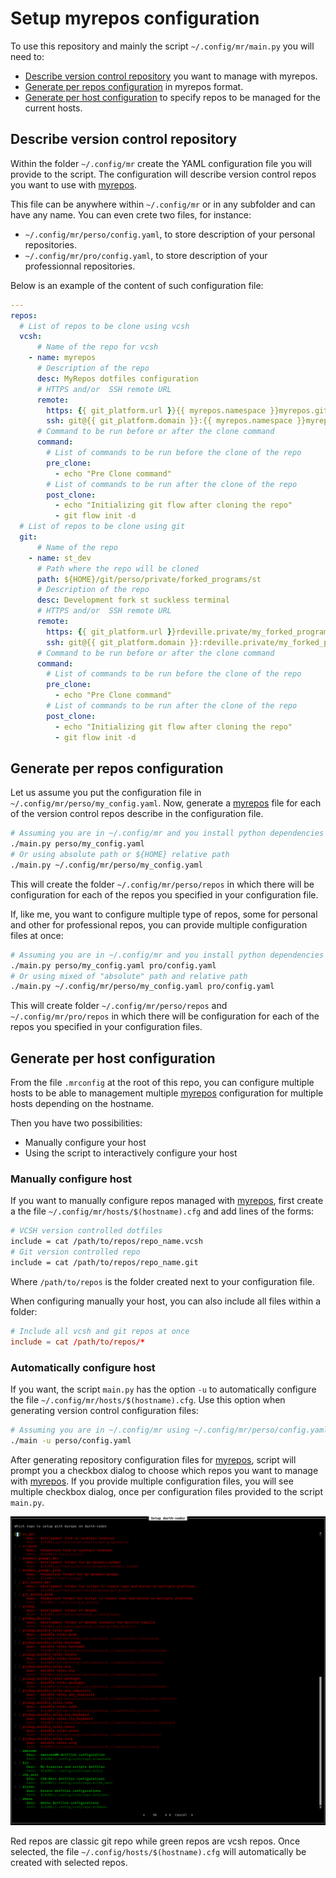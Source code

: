# Setup myrepos configuration



<!-- vim-markdown-toc -->
To use this repository and mainly the script `~/.config/mr/main.py` you will
need to:

  - [Describe version control repository][describe_version_control_repo] you
   want to manage with myrepos.
  - [Generate per repos configuration][generate_per_repo_config] in myrepos
   format.
  - [Generate per host configuration][generate_per_host_config] to specify repos
   to be managed for the current hosts.

## Describe version control repository

Within the folder `~/.config/mr` create the YAML configuration file you will
provide to the script. The configuration will describe version control repos you
want to use with [myrepos][myrepos].

This file can be anywhere within `~/.config/mr` or in any subfolder and can have
any name. You can even crete two files, for instance:

  * `~/.config/mr/perso/config.yaml`, to store description of your personal
   repositories.
  * `~/.config/mr/pro/config.yaml`, to store description of your professionnal
   repositories.


Below is an example of the content of such configuration file:

```yaml
---
repos:
  # List of repos to be clone using vcsh
  vcsh:
      # Name of the repo for vcsh
    - name: myrepos
      # Description of the repo
      desc: MyRepos dotfiles configuration
      # HTTPS and/or  SSH remote URL
      remote:
        https: {{ git_platform.url }}{{ myrepos.namespace }}myrepos.git
        ssh: git@{{ git_platform.domain }}:{{ myrepos.namespace }}myrepos.git
      # Command to be run before or after the clone command
      command:
        # List of commands to be run before the clone of the repo
        pre_clone:
          - echo "Pre Clone command"
        # List of commands to be run after the clone of the repo
        post_clone:
          - echo "Initializing git flow after cloning the repo"
          - git flow init -d
  # List of repos to be clone using git
  git:
      # Name of the repo
    - name: st_dev
      # Path where the repo will be cloned
      path: ${HOME}/git/perso/private/forked_programs/st
      # Description of the repo
      desc: Development fork st suckless terminal
      # HTTPS and/or  SSH remote URL
      remote:
        https: {{ git_platform.url }}rdeville.private/my_forked_programs/st.git
        ssh: git@{{ git_platform.domain }}:rdeville.private/my_forked_programs/st.git
      # Command to be run before or after the clone command
      command:
        # List of commands to be run before the clone of the repo
        pre_clone:
          - echo "Pre Clone command"
        # List of commands to be run after the clone of the repo
        post_clone:
          - echo "Initializing git flow after cloning the repo"
          - git flow init -d
```


## Generate per repos configuration

Let us assume you put the configuration file in
`~/.config/mr/perso/my_config.yaml`. Now, generate a [myrepos][myrepos] file for
each of the version control repos describe in the configuration file.

```bash
# Assuming you are in ~/.config/mr and you install python dependencies
./main.py perso/my_config.yaml
# Or using absolute path or ${HOME} relative path
./main.py ~/.config/mr/perso/my_config.yaml
```

This will create the folder `~/.config/mr/perso/repos` in which there will be
configuration for each of the repos you specified in your configuration file.

If, like me, you want to configure multiple type of repos, some for personal
and other for professional repos, you can provide multiple configuration files at
once:

```bash
# Assuming you are in ~/.config/mr and you install python dependencies
./main.py perso/my_config.yaml pro/config.yaml
# Or using mixed of "absolute" path and relative path
./main.py ~/.config/mr/perso/my_config.yaml pro/config.yaml
```


This will create folder `~/.config/mr/perso/repos` and `~/.config/mr/pro/repos`
in which there will be configuration for each of the repos you specified in your
configuration files.



## Generate per host configuration

From the file `.mrconfig` at the root of this repo, you can configure multiple
hosts to be able to management multiple [myrepos][myrepos] configuration for
multiple hosts depending on the hostname.

Then you have two possibilities:

  - Manually configure your host
  - Using the script to interactively configure your host

### Manually configure host

If you want to manually configure repos managed with [myrepos][myrepos], first
create a the file `~/.config/mr/hosts/$(hostname).cfg` and add lines of the
forms:

```bash
# VCSH version controlled dotfiles
include = cat /path/to/repos/repo_name.vcsh
# Git version controlled repo
include = cat /path/to/repos/repo_name.git
```

Where `/path/to/repos` is the folder created next to your configuration file.

When configuring manually your host, you can also include all files within a
folder:

```toml
# Include all vcsh and git repos at once
include = cat /path/to/repos/*
```

### Automatically configure host

If you want, the script `main.py` has the option `-u` to automatically configure
the file `~/.config/mr/hosts/$(hostname).cfg`. Use this option when generating
version control configuration files:

```bash
# Assuming you are in ~/.config/mr using ~/.config/mr/perso/config.yaml
./main -u perso/config.yaml
```

After generating repository configuration files for [myrepos][myrepos], script
will prompt you a checkbox dialog to choose which repos you want to manage with
[myrepos][myrepos]. If you provide multiple configuration files, you will see
multiple checkbox dialog, once per configuration files provided to the script
`main.py`.

![!Repo List][checkbox_list_screenshot]

Red repos are classic git repo while green repos are vcsh repos. Once selected,
the file `~/.config/hosts/$(hostname).cfg` will automatically be created with
selected repos.

[describe_version_control_repo]: #describe-version-control-repository
[generate_per_repo_config]: #generate-per-repos-configuration
[generate_per_host_config]: #generate-per-host-configuration
[myrepos]: https://myrepos.branchable.com/
[checkbox_list_screenshot]: ../assets/img/checkbox_list.png

